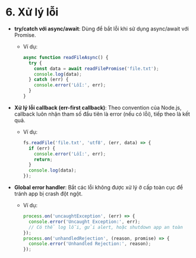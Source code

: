 # 6. Xử lý lỗi
- **try/catch với async/await**: Dùng để bắt lỗi khi sử dụng async/await với Promise.
  - Ví dụ:
    ```js
    async function readFileAsync() {
      try {
        const data = await readFilePromise('file.txt');
        console.log(data);
      } catch (err) {
        console.error('Lỗi:', err);
      }
    }
    ```

- **Xử lý lỗi callback (err-first callback)**: Theo convention của Node.js, callback luôn nhận tham số đầu tiên là error (nếu có lỗi), tiếp theo là kết quả.
  - Ví dụ:
    ```js
    fs.readFile('file.txt', 'utf8', (err, data) => {
      if (err) {
        console.error('Lỗi:', err);
        return;
      }
      console.log(data);
    });
    ```

- **Global error handler**: Bắt các lỗi không được xử lý ở cấp toàn cục để tránh app bị crash đột ngột.
  - Ví dụ:
    ```js
    process.on('uncaughtException', (err) => {
      console.error('Uncaught Exception:', err);
      // Có thể log lỗi, gửi alert, hoặc shutdown app an toàn
    });
    process.on('unhandledRejection', (reason, promise) => {
      console.error('Unhandled Rejection:', reason);
    });
    ```
